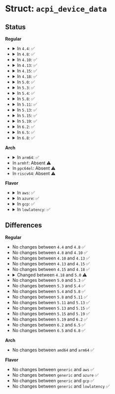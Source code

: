 # Struct: <code>acpi_device_data</code>

## Status
<b>Regular</b>
<ul>
<li>
<details>
<summary>In <code>4.4</code>: ✅</summary>

```c
struct acpi_device_data {
    const union acpi_object *pointer;
    const union acpi_object *properties;
    const union acpi_object *of_compatible;
    struct list_head subnodes;
};
```
</details>
</li>
<li>
<details>
<summary>In <code>4.8</code>: ✅</summary>

```c
struct acpi_device_data {
    const union acpi_object *pointer;
    const union acpi_object *properties;
    const union acpi_object *of_compatible;
    struct list_head subnodes;
};
```
</details>
</li>
<li>
<details>
<summary>In <code>4.10</code>: ✅</summary>

```c
struct acpi_device_data {
    const union acpi_object *pointer;
    const union acpi_object *properties;
    const union acpi_object *of_compatible;
    struct list_head subnodes;
};
```
</details>
</li>
<li>
<details>
<summary>In <code>4.13</code>: ✅</summary>

```c
struct acpi_device_data {
    const union acpi_object *pointer;
    const union acpi_object *properties;
    const union acpi_object *of_compatible;
    struct list_head subnodes;
};
```
</details>
</li>
<li>
<details>
<summary>In <code>4.15</code>: ✅</summary>

```c
struct acpi_device_data {
    const union acpi_object *pointer;
    const union acpi_object *properties;
    const union acpi_object *of_compatible;
    struct list_head subnodes;
};
```
</details>
</li>
<li>
<details>
<summary>In <code>4.18</code>: ✅</summary>

```c
struct acpi_device_data {
    const union acpi_object *pointer;
    const union acpi_object *properties;
    const union acpi_object *of_compatible;
    struct list_head subnodes;
};
```
</details>
</li>
<li>
<details>
<summary>In <code>5.0</code>: ✅</summary>

```c
struct acpi_device_data {
    const union acpi_object *pointer;
    struct list_head properties;
    const union acpi_object *of_compatible;
    struct list_head subnodes;
};
```
</details>
</li>
<li>
<details>
<summary>In <code>5.3</code>: ✅</summary>

```c
struct acpi_device_data {
    const union acpi_object *pointer;
    struct list_head properties;
    const union acpi_object *of_compatible;
    struct list_head subnodes;
};
```
</details>
</li>
<li>
<details>
<summary>In <code>5.4</code>: ✅</summary>

```c
struct acpi_device_data {
    const union acpi_object *pointer;
    struct list_head properties;
    const union acpi_object *of_compatible;
    struct list_head subnodes;
};
```
</details>
</li>
<li>
<details>
<summary>In <code>5.8</code>: ✅</summary>

```c
struct acpi_device_data {
    const union acpi_object *pointer;
    struct list_head properties;
    const union acpi_object *of_compatible;
    struct list_head subnodes;
};
```
</details>
</li>
<li>
<details>
<summary>In <code>5.11</code>: ✅</summary>

```c
struct acpi_device_data {
    const union acpi_object *pointer;
    struct list_head properties;
    const union acpi_object *of_compatible;
    struct list_head subnodes;
};
```
</details>
</li>
<li>
<details>
<summary>In <code>5.13</code>: ✅</summary>

```c
struct acpi_device_data {
    const union acpi_object *pointer;
    struct list_head properties;
    const union acpi_object *of_compatible;
    struct list_head subnodes;
};
```
</details>
</li>
<li>
<details>
<summary>In <code>5.15</code>: ✅</summary>

```c
struct acpi_device_data {
    const union acpi_object *pointer;
    struct list_head properties;
    const union acpi_object *of_compatible;
    struct list_head subnodes;
};
```
</details>
</li>
<li>
<details>
<summary>In <code>5.19</code>: ✅</summary>

```c
struct acpi_device_data {
    const union acpi_object *pointer;
    struct list_head properties;
    const union acpi_object *of_compatible;
    struct list_head subnodes;
};
```
</details>
</li>
<li>
<details>
<summary>In <code>6.2</code>: ✅</summary>

```c
struct acpi_device_data {
    const union acpi_object *pointer;
    struct list_head properties;
    const union acpi_object *of_compatible;
    struct list_head subnodes;
};
```
</details>
</li>
<li>
<details>
<summary>In <code>6.5</code>: ✅</summary>

```c
struct acpi_device_data {
    const union acpi_object *pointer;
    struct list_head properties;
    const union acpi_object *of_compatible;
    struct list_head subnodes;
};
```
</details>
</li>
<li>
<details>
<summary>In <code>6.8</code>: ✅</summary>

```c
struct acpi_device_data {
    const union acpi_object *pointer;
    struct list_head properties;
    const union acpi_object *of_compatible;
    struct list_head subnodes;
};
```
</details>
</li>
</ul>
<b>Arch</b>
<ul>
<li>
<details>
<summary>In <code>arm64</code>: ✅</summary>

```c
struct acpi_device_data {
    const union acpi_object *pointer;
    struct list_head properties;
    const union acpi_object *of_compatible;
    struct list_head subnodes;
};
```
</details>
</li>
<li>
In <code>armhf</code>: Absent ⚠️
</li>
<li>
In <code>ppc64el</code>: Absent ⚠️
</li>
<li>
In <code>riscv64</code>: Absent ⚠️
</li>
</ul>
<b>Flavor</b>
<ul>
<li>
<details>
<summary>In <code>aws</code>: ✅</summary>

```c
struct acpi_device_data {
    const union acpi_object *pointer;
    struct list_head properties;
    const union acpi_object *of_compatible;
    struct list_head subnodes;
};
```
</details>
</li>
<li>
<details>
<summary>In <code>azure</code>: ✅</summary>

```c
struct acpi_device_data {
    const union acpi_object *pointer;
    struct list_head properties;
    const union acpi_object *of_compatible;
    struct list_head subnodes;
};
```
</details>
</li>
<li>
<details>
<summary>In <code>gcp</code>: ✅</summary>

```c
struct acpi_device_data {
    const union acpi_object *pointer;
    struct list_head properties;
    const union acpi_object *of_compatible;
    struct list_head subnodes;
};
```
</details>
</li>
<li>
<details>
<summary>In <code>lowlatency</code>: ✅</summary>

```c
struct acpi_device_data {
    const union acpi_object *pointer;
    struct list_head properties;
    const union acpi_object *of_compatible;
    struct list_head subnodes;
};
```
</details>
</li>
</ul>

## Differences
<b>Regular</b>
<ul>
<li>
No changes between <code>4.4</code> and <code>4.8</code> ✅
</li>
<li>
No changes between <code>4.8</code> and <code>4.10</code> ✅
</li>
<li>
No changes between <code>4.10</code> and <code>4.13</code> ✅
</li>
<li>
No changes between <code>4.13</code> and <code>4.15</code> ✅
</li>
<li>
No changes between <code>4.15</code> and <code>4.18</code> ✅
</li>
<li>
<details>
<summary>Changed between <code>4.18</code> and <code>5.0</code> ⚠️</summary>
<ul>
<li>
<b>Field type changed. </b>
<code>const union acpi_object *properties</code> ➡️ <code>struct list_head properties</code>
</li>
</ul>
</details>
</li>
<li>
No changes between <code>5.0</code> and <code>5.3</code> ✅
</li>
<li>
No changes between <code>5.3</code> and <code>5.4</code> ✅
</li>
<li>
No changes between <code>5.4</code> and <code>5.8</code> ✅
</li>
<li>
No changes between <code>5.8</code> and <code>5.11</code> ✅
</li>
<li>
No changes between <code>5.11</code> and <code>5.13</code> ✅
</li>
<li>
No changes between <code>5.13</code> and <code>5.15</code> ✅
</li>
<li>
No changes between <code>5.15</code> and <code>5.19</code> ✅
</li>
<li>
No changes between <code>5.19</code> and <code>6.2</code> ✅
</li>
<li>
No changes between <code>6.2</code> and <code>6.5</code> ✅
</li>
<li>
No changes between <code>6.5</code> and <code>6.8</code> ✅
</li>
</ul>
<b>Arch</b>
<ul>
<li>
No changes between <code>amd64</code> and <code>arm64</code> ✅
</li>
</ul>
<b>Flavor</b>
<ul>
<li>
No changes between <code>generic</code> and <code>aws</code> ✅
</li>
<li>
No changes between <code>generic</code> and <code>azure</code> ✅
</li>
<li>
No changes between <code>generic</code> and <code>gcp</code> ✅
</li>
<li>
No changes between <code>generic</code> and <code>lowlatency</code> ✅
</li>
</ul>
